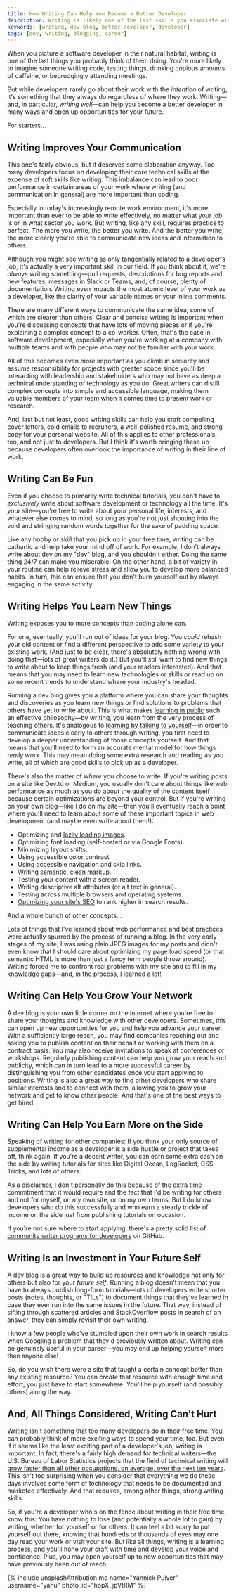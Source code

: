 ```yaml
---
title: How Writing Can Help You Become a Better Developer
description: Writing is likely one of the last skills you associate with software development. But it plays a key role in a developer's life and can help you build a more successful career.
keywords: [writing, dev blog, better developer, developer]
tags: [dev, writing, blogging, career]
---
```


When you picture a software developer in their natural habitat, writing is one of the last things you probably think of them doing. You're more likely to imagine someone writing code, testing things, drinking copious amounts of caffeine, or begrudgingly attending meetings.

But while developers rarely go about their work with the *intention* of writing, it's something that they always do regardless of where they work. Writing—and, in particular, *writing well*—can help you become a better developer in many ways and open up opportunities for your future.

For starters...

## Writing Improves Your Communication

This one's fairly obvious, but it deserves some elaboration anyway. Too many developers focus on developing their core technical skills at the expense of soft skills like writing. This imbalance can lead to poor performance in certain areas of your work where writing (and communication in general) are more important than coding.

Especially in today's increasingly remote work environment, it's more important than ever to be able to write effectively, no matter what your job is or in what sector you work. But writing, like any skill, requires practice to perfect. The more you write, the better you write. And the better you write, the more clearly you're able to communicate new ideas and information to others.

Although you might see writing as only tangentially related to a developer's job, it's actually a very important skill in our field. If you think about it, we're *always* writing something—pull requests, descriptions for bug reports and new features, messages in Slack or Teams, and, of course, plenty of documentation. Writing even impacts the most atomic level of your work as a developer, like the clarity of your variable names or your inline comments.

There are many different ways to communicate the same idea, some of which are clearer than others. Clear and concise writing is important when you're discussing concepts that have lots of moving pieces or if you're explaining a complex concept to a co-worker. Often, that's the case in software development, especially when you're working at a company with multiple teams and with people who may not be familiar with your work.

All of this becomes even *more* important as you climb in seniority and assume responsibility for projects with greater scope since you'll be interacting with leadership and stakeholders who may not have as deep a technical understanding of technology as you do. Great writers can distill complex concepts into simple and accessible language, making them valuable members of your team when it comes time to present work or research.

And, last but not least, good writing skills can help you craft compelling cover letters, cold emails to recruiters, a well-polished resume, and strong copy for your personal website. All of this applies to other professionals, too, and not just to developers. But I think it's worth bringing these up because developers often overlook the importance of writing in their line of work.

## Writing Can Be Fun

Even if you choose to primarily write technical tutorials, you don't have to *exclusively* write about software development or technology all the time. It's *your* site—you're free to write about your personal life, interests, and whatever else comes to mind, so long as you're not just shouting into the void and stringing random words together for the sake of padding space.

Like any hobby or skill that you pick up in your free time, writing can be cathartic and help take your mind off of work. For example, I don't always write about dev on my "dev" blog, and you shouldn't either. Doing the same thing 24/7 can make you miserable. On the other hand, a bit of variety in your routine can help relieve stress and allow you to develop more balanced habits. In turn, this can ensure that you don't burn yourself out by always engaging in the same activity.

## Writing Helps You Learn New Things

Writing exposes you to more concepts than coding alone can.

For one, eventually, you'll run out of ideas for your blog. You *could* rehash your old content or find a different perspective to add some variety to your existing work. (And just to be clear, there's absolutely nothing wrong with doing that—lots of great writers do it.) But you'll still want to find new things to write about to keep things fresh (and your readers interested). And that means that you may need to learn new technologies or skills or read up on some recent trends to understand where your industry's headed.

Running a dev blog gives you a platform where you can share your thoughts and discoveries as you learn new things or find solutions to problems that others have yet to write about. This is what makes [learning in public](https://www.swyx.io/learn-in-public/) such an effective philosophy—by writing, you learn from the very process of teaching others. It's analogous to [learning by talking to yourself](https://hbr.org/2017/05/talking-to-yourself-out-loud-can-help-you-learn)—in order to communicate ideas clearly to others through writing, you first need to develop a deeper understanding of those concepts yourself. And that means that you'll need to form an accurate mental model for how things *really* work. This may mean doing some extra research and reading as you write, all of which are good skills to pick up as a developer.

There's also the matter of *where* you choose to write. If you're writing posts on a site like Dev.to or Medium, you usually don't care about things like web performance as much as you do about the quality of the content itself because certain optimizations are beyond your control. But if you're writing on your own blog—like I do on my site—then you'll eventually reach a point where you'll need to learn about some of these important topics in web development (and maybe even write about them!):

- Optimizing and [lazily loading images](/blog/optimizing-images-for-the-web/).
- Optimizing font loading (self-hosted or via Google Fonts).
- Minimizing layout shifts.
- Using accessible color contrast.
- Using accessible navigation and skip links.
- Writing [semantic, clean markup](/blog/semantic-html-accessibility/).
- Testing your content with a screen reader.
- Writing descriptive alt attributes (or alt text in general).
- Testing across multiple browsers and operating systems.
- [Optimizing your site's SEO](/blog/seo-blogging-tips/) to rank higher in search results.

And a whole bunch of other concepts...

Lots of things that I've learned about web performance and best practices were actually spurred by the process of running a blog. In the very early stages of my site, I was using plain JPEG images for my posts and didn't even know that I should care about optimizing my page load speed (or that semantic HTML is more than just a fancy term people throw around). Writing forced me to confront real problems with my site and to fill in my knowledge gaps—and, in the process, I learned a lot!

## Writing Can Help You Grow Your Network

A dev blog is your own little corner on the internet where you're free to share your thoughts and knowledge with other developers. Sometimes, this can open up new opportunities for you and help you advance your career. With a sufficiently large reach, you may find companies reaching out and asking you to publish content on their behalf or working with them on a contract basis. You may also receive invitations to speak at conferences or workshops. Regularly publishing content can help you grow your reach and publicity, which can in turn lead to a more successful career by distinguishing you from other candidates once you start applying to positions. Writing is also a great way to find other developers who share similar interests and to connect with them, allowing you to grow your network and get to know other people. And that's one of the best ways to get hired.

## Writing Can Help You Earn More on the Side

Speaking of writing for other companies: If you think your only source of supplemental income as a developer is a side hustle or project that takes off, think again. If you're a decent writer, you can earn some extra cash on the side by writing tutorials for sites like Digital Ocean, LogRocket, CSS Tricks, and lots of others.

As a disclaimer, I don't personally do this because of the extra time commitment that it would require and the fact that I'd be writing for others and not for myself, on my own site, or on my own terms. But I do know developers who do this successfully and who earn a steady trickle of income on the side just from publishing tutorials on occasion.

If you're not sure where to start applying, there's a pretty solid list of [community writer programs for developers](https://github.com/malgamves/CommunityWriterPrograms) on GitHub.

## Writing Is an Investment in Your Future Self

A dev blog is a great way to build up resources and knowledge not only for others but also for your *future self*. Running a blog doesn't mean that you have to always publish long-form tutorials—lots of developers write shorter posts (notes, thoughts, or "TILs") to document things that they've learned in case they ever run into the same issues in the future. That way, instead of sifting through scattered articles and StackOverflow posts in search of an answer, they can simply revisit their own writing.

I know a few people who've stumbled upon their own work in search results when Googling a problem that they'd previously written about. Writing can be genuinely useful in your career—you may end up helping yourself more than anyone else!

So, do you wish there were a site that taught a certain concept better than any existing resource? You can *create* that resource with enough time and effort; you just have to start somewhere. You'll help yourself (and possibly others) along the way.

## And, All Things Considered, Writing Can't Hurt

Writing isn't something that too many developers do in their free time. You can probably think of more exciting ways to spend your time, too. But even if it seems like the least exciting part of a developer's job, writing is important. In fact, there's a fairly high demand for technical writers—the U.S. Bureau of Labor Statistics projects that the field of technical writing will [grow faster than all other occupations, on average, over the next ten years](https://www.bls.gov/ooh/media-and-communication/technical-writers.htm#tab-6). This isn't too surprising when you consider that everything we do these days involves some form of technology that needs to be documented and marketed effectively. And that requires, among other things, strong writing skills.

So, if you're a developer who's on the fence about writing in their free time, know this: You have nothing to lose (and potentially a whole lot to gain) by writing, whether for yourself or for others. It can feel a bit scary to put yourself out there, knowing that hundreds or thousands of eyes may one day read your work or visit your site. But like all things, writing is a learning process, and you'll hone your craft with time and develop your voice and confidence. Plus, you may open yourself up to new opportunities that may have previously been out of reach.

{% include unsplashAttribution.md name="Yannick Pulver" username="yanu" photo_id="hopX_jpVtRM" %}
